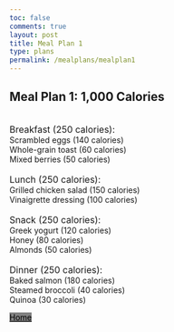 ```yaml
---
toc: false
comments: true
layout: post
title: Meal Plan 1
type: plans
permalink: /mealplans/mealplan1
---
```


## Meal Plan 1: 1,000 Calories
<br>
<span style="font-size: 16px;">Breakfast (250 calories):</span>
<br>
Scrambled eggs (140 calories)
<br>
Whole-grain toast (60 calories)
<br>
Mixed berries (50 calories)
<br>
<br>
<span style="font-size: 16px;">Lunch (250 calories):</span>
<br>
Grilled chicken salad (150 calories)
<br>
Vinaigrette dressing (100 calories)
<br>
<br>
<span style="font-size: 16px;">Snack (250 calories):</span>
<br>
Greek yogurt (120 calories)
<br>
Honey (80 calories)
<br>
Almonds (50 calories)
<br>
<br>
<span style="font-size: 16px;">Dinner (250 calories):</span>
<br>
Baked salmon (180 calories)
<br>
Steamed broccoli (40 calories)
<br>
Quinoa (30 calories)

<a href="/ppfrontend/" class="button" style="color: black; background-color: grey;">Home</a>